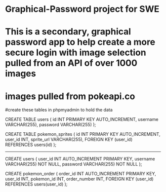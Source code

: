 # Graphical-Password project for SWE
# This is a secondary, graphical password app to help create a more secure login with image selection pulled from an API of over 1000 images
# images pulled from pokeapi.co

#create these tables in phpmyadmin to hold the data

CREATE TABLE users (
  id INT PRIMARY KEY AUTO_INCREMENT,
  username VARCHAR(255),
  password VARCHAR(255)
);

CREATE TABLE pokemon_sprites (
  id INT PRIMARY KEY AUTO_INCREMENT,
  user_id INT,
  sprite_url VARCHAR(255),
  FOREIGN KEY (user_id) REFERENCES users(id)
);


--------------------------------------------------------

CREATE users (
    user_id INT AUTO_INCREMENT PRIMARY KEY,
    username VARCHAR(255) NOT NULL,
    password VARCHAR(255) NOT NULL
);

CREATE pokemon_order (
    order_id INT AUTO_INCREMENT PRIMARY KEY,
    user_id INT,
    pokemon_id INT,
    order_number INT,
    FOREIGN KEY (user_id) REFERENCES users(user_id)
);

